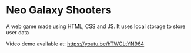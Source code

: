 # Neo Galaxy Shooters
 A web game made using HTML, CSS and JS. 
 It uses local storage to store user data

 Video demo available at: https://youtu.be/hTWGLtYN964
